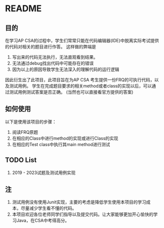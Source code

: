 # README

## 目的
在学习AP CSA的过程中，学生们常常只能在代码编辑器(IDE)中脱离实际考试提供的代码对相关的题目进行作答。
这样做的弊端是
1. 写出来的代码无法执行，无法直观看到结果。
2. 无法通过debug找出代码中可能存在的错误
3. 因为以上的原因导致学生无法深入的理解代码的运行逻辑

因此衍生出了此项目，此项目旨在为AP CSA 考生提供一份FRQ的可执行代码，以及测试用例。
学生在完成题目要求的相关method或者class的实现以后，可以通过测试用例测试答案是否正确。
(当然也可以直接看官方提供的答案)

## 如何使用

以下是使用该项目的步骤：

1. 阅读FRQ原题
2. 在相应的Class中进行method的实现或进行Class的实现
3. 在相应的Test class中执行其main method进行测试


## TODO List
1. 2019 - 2023试题及测试用例实现

## 注
1. 测试用例没有使用Junit实现，主要的考虑是降低学生使用本项目的学习成本，尽量减少学生看不懂的代码。
2. 本项目欢迎各位老师同学们指导以及提交代码。让大家能够更加开心愉快的学习Java，在CSA中考得高分。

